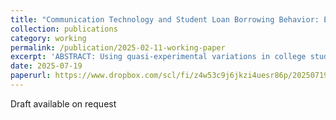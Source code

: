 ```yaml
---
title: "Communication Technology and Student Loan Borrowing Behavior: Evidence from the Rollout of Facebook"
collection: publications
category: working
permalink: /publication/2025-02-11-working-paper
excerpt: 'ABSTRACT: Using quasi-experimental variations in college students’ exposure to Facebook, I document the unintended consequences of communication technology on student loan borrowing behavior. My estimates show that the rollout of Facebook at a college reduces the number of student loan recipients by 7.965%, equivalent to approximately 215 fewer recipients based on the sample mean. I also find consistent declines in both the number and dollar amount of disbursements. Utilizing the variations in state minimum wage and college location, I provide evidence that these effects are driven by improved part-time job search efficiency. Further analysis suggests the reallocation of student loans in the context of Facebook, associated with racial minority status, ex-ante human capital investment, and the rent-seeking behavior of private for-profit institutions. Taken together, the findings indicate that communication technology can reduce students’ reliance on student loans by enhancing labor market engagement. This study offers insights into the demand-side determinants of student loan borrowing and reveals how the diffusion of digital platforms influences the allocation of debt resources, informing policy considerations.'
date: 2025-07-19
paperurl: https://www.dropbox.com/scl/fi/z4w53c9j6jkzi4uesr86p/20250719_working-paper.pdf?rlkey=69oqcjte91utabqws85zmco0m&dl=0
---
```

Draft available on request
